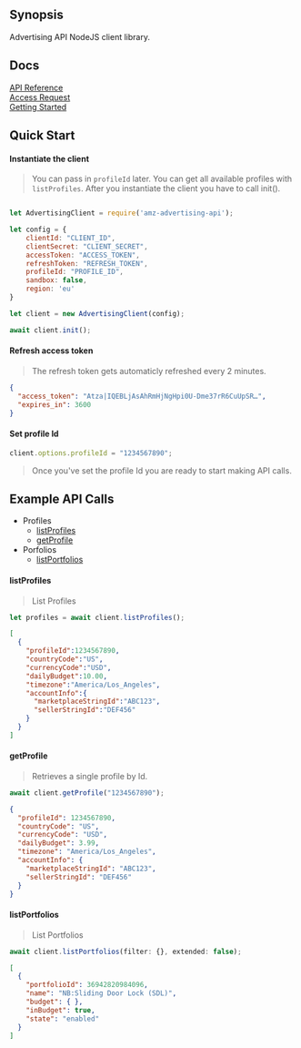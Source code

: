 ## Synopsis

Advertising API NodeJS client library.

## Docs

[API Reference](https://advertising.amazon.com/API/docs)<br/>
[Access Request](https://advertising.amazon.com/API)<br/>
[Getting Started](https://advertising.amazon.com/API/docs/v2/guides/get_started)

## Quick Start
#### Instantiate the client
> You can pass in `profileId` later. You can get all available profiles with `listProfiles`.
> After you instantiate the client you have to call init().

```Javascript

let AdvertisingClient = require('amz-advertising-api');

let config = {
    clientId: "CLIENT_ID",
    clientSecret: "CLIENT_SECRET",
    accessToken: "ACCESS_TOKEN",
    refreshToken: "REFRESH_TOKEN",
    profileId: "PROFILE_ID",
    sandbox: false,
    region: 'eu'
}

let client = new AdvertisingClient(config);

await client.init();
```
#### Refresh access token
> The refresh token gets automaticly refreshed every 2 minutes.

>
```JSON
{
  "access_token": "Atza|IQEBLjAsAhRmHjNgHpi0U-Dme37rR6CuUpSR…",
  "expires_in": 3600
}
```

#### Set profile Id
```Javascript
client.options.profileId = "1234567890";
```

> Once you've set the profile Id you are ready to start making API calls.

## Example API Calls

* Profiles
    * [listProfiles](#listProfiles)
    * [getProfile](#getprofile)
* Porfolios
    * [listPortfolios](#listPortfolios)


#### listProfiles
> List Profiles
```Javascript
let profiles = await client.listProfiles();
```
>
```JSON
[
  {
    "profileId":1234567890,
    "countryCode":"US",
    "currencyCode":"USD",
    "dailyBudget":10.00,
    "timezone":"America/Los_Angeles",
    "accountInfo":{
      "marketplaceStringId":"ABC123",
      "sellerStringId":"DEF456"
    }
  }
]
```

#### getProfile
> Retrieves a single profile by Id.

```Javascript
await client.getProfile("1234567890");
```
>
```JSON
{
  "profileId": 1234567890,
  "countryCode": "US",
  "currencyCode": "USD",
  "dailyBudget": 3.99,
  "timezone": "America/Los_Angeles",
  "accountInfo": {
    "marketplaceStringId": "ABC123",
    "sellerStringId": "DEF456"
  }
}
```

#### listPortfolios
> List Portfolios

```Javascript
await client.listPortfolios(filter: {}, extended: false);
```
>
```JSON
[
  {
    "portfolioId": 36942820984096,
    "name": "NB:Sliding Door Lock (SDL)",
    "budget": { },
    "inBudget": true,
    "state": "enabled"
  }
]
```